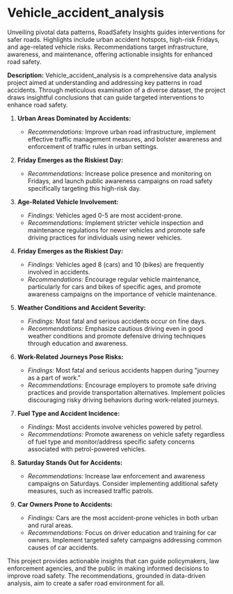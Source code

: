 # Vehicle_accident_analysis
Unveiling pivotal data patterns, RoadSafety Insights guides interventions for safer roads. Highlights include urban accident hotspots, high-risk Fridays, and age-related vehicle risks. Recommendations target infrastructure, awareness, and maintenance, offering actionable insights for enhanced road safety.


**Description:**
Vehicle_accident_analysis is a comprehensive data analysis project aimed at understanding and addressing key patterns in road accidents. Through meticulous examination of a diverse dataset, the project draws insightful conclusions that can guide targeted interventions to enhance road safety.


1. **Urban Areas Dominated by Accidents:**
   - *Recommendations:* Improve urban road infrastructure, implement effective traffic management measures, and bolster awareness and enforcement of traffic rules in urban settings.

2. **Friday Emerges as the Riskiest Day:**
   - *Recommendations:* Increase police presence and monitoring on Fridays, and launch public awareness campaigns on road safety specifically targeting this high-risk day.

3. **Age-Related Vehicle Involvement:**
   - *Findings:* Vehicles aged 0-5 are most accident-prone.
   - *Recommendations:* Implement stricter vehicle inspection and maintenance regulations for newer vehicles and promote safe driving practices for individuals using newer vehicles.

4. **Friday Emerges as the Riskiest Day:**
   - *Findings:* Vehicles aged 8 (cars) and 10 (bikes) are frequently involved in accidents.
   - *Recommendations:* Encourage regular vehicle maintenance, particularly for cars and bikes of specific ages, and promote awareness campaigns on the importance of vehicle maintenance.

5. **Weather Conditions and Accident Severity:**
   - *Findings:* Most fatal and serious accidents occur on fine days.
   - *Recommendations:* Emphasize cautious driving even in good weather conditions and promote defensive driving techniques through education and awareness.

6. **Work-Related Journeys Pose Risks:**
   - *Findings:* Most fatal and serious accidents happen during "journey as a part of work."
   - *Recommendations:* Encourage employers to promote safe driving practices and provide transportation alternatives. Implement policies discouraging risky driving behaviors during work-related journeys.

7. **Fuel Type and Accident Incidence:**
   - *Findings:* Most accidents involve vehicles powered by petrol.
   - *Recommendations:* Promote awareness on vehicle safety regardless of fuel type and monitor/address specific safety concerns associated with petrol-powered vehicles.

8. **Saturday Stands Out for Accidents:**
   - *Recommendations:* Increase law enforcement and awareness campaigns on Saturdays. Consider implementing additional safety measures, such as increased traffic patrols.

9. **Car Owners Prone to Accidents:**
   - *Findings:* Cars are the most accident-prone vehicles in both urban and rural areas.
   - *Recommendations:* Focus on driver education and training for car owners. Implement targeted safety campaigns addressing common causes of car accidents.

This project provides actionable insights that can guide policymakers, law enforcement agencies, and the public in making informed decisions to improve road safety. The recommendations, grounded in data-driven analysis, aim to create a safer road environment for all.
